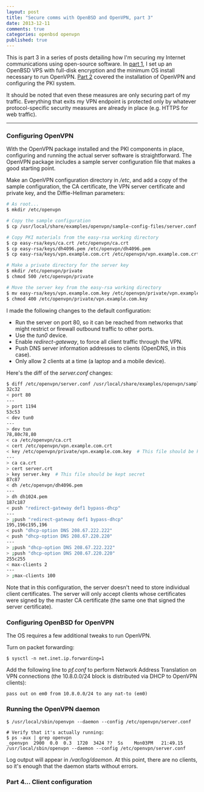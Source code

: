 ```yaml
---
layout: post
title: "Secure comms with OpenBSD and OpenVPN, part 3"
date: 2013-12-11
comments: true
categories: openbsd openvpn
published: true
---
```


This is part 3 in a series of posts detailing how I'm securing my Internet communications using open-source software. In [part 1](http://johnchapin.blogspot.com/2013/12/secure-comms-with-openbsd-and-openvpn.html), I set up an OpenBSD VPS with full-disk encryption and the minimum OS install necessary to run OpenVPN. [Part 2](http://johnchapin.blogspot.com/2013/12/secure-comms-with-openbsd-and-openvpn-part2.html) covered the installation of OpenVPN and configuring the PKI system.

It should be noted that even these measures are only securing part of my traffic. Everything that exits my VPN endpoint is protected only by whatever protocol-specific security measures are already in place (e.g. HTTPS for web traffic).

---

### Configuring OpenVPN

With the OpenVPN package installed and the PKI components in place, configuring and running the actual server software is straightforward. The OpenVPN package includes a sample server configuration file that makes a good starting point.

<!-- more -->

Make an OpenVPN configuration directory in _/etc_, and add a copy of the sample configuration, the CA certificate, the VPN server certificate and private key, and the Diffie-Hellman parameters:

``` bash
# As root...
$ mkdir /etc/openvpn

# Copy the sample configuration
$ cp /usr/local/share/examples/openvpn/sample-config-files/server.conf /etc/openvpn/server.conf

# Copy PKI materials from the easy-rsa working directory
$ cp easy-rsa/keys/ca.crt /etc/openvpn/ca.crt
$ cp easy-rsa/keys/dh4096.pem /etc/openvpn/dh4096.pem
$ cp easy-rsa/keys/vpn.example.com.crt /etc/openvpn/vpn.example.com.crt

# Make a private directory for the server key
$ mkdir /etc/openvpn/private
$ chmod 500 /etc/openvpn/private

# Move the server key from the easy-rsa working directory
$ mv easy-rsa/keys/vpn.example.com.key /etc/openvpn/private/vpn.example.com.key
$ chmod 400 /etc/openvpn/private/vpn.example.com.key
```

I made the following changes to the default configuration:

- Run the server on port 80, so it can be reached from networks that might restrict or firewall outbound traffic to other ports.
- Use the *tun0* device.
- Enable *redirect-gateway*, to force all client traffic through the VPN.
- Push DNS server information addresses to clients (OpenDNS, in this case).
- Only allow 2 clients at a time (a laptop and a mobile device).

Here's the diff of the _server.conf_ changes:

``` bash
$ diff /etc/openvpn/server.conf /usr/local/share/examples/openvpn/sample-config-files/server.conf
32c32
< port 80
---
> port 1194
53c53
< dev tun0
---
> dev tun
78,80c78,80
< ca /etc/openvpn/ca.crt
< cert /etc/openvpn/vpn.example.com.crt
< key /etc/openvpn/private/vpn.example.com.key  # This file should be kept secret
---
> ca ca.crt
> cert server.crt
> key server.key  # This file should be kept secret
87c87
< dh /etc/openvpn/dh4096.pem
---
> dh dh1024.pem
187c187
< push "redirect-gateway def1 bypass-dhcp"
---
> ;push "redirect-gateway def1 bypass-dhcp"
195,196c195,196
< push "dhcp-option DNS 208.67.222.222"
< push "dhcp-option DNS 208.67.220.220"
---
> ;push "dhcp-option DNS 208.67.222.222"
> ;push "dhcp-option DNS 208.67.220.220"
255c255
< max-clients 2
---
> ;max-clients 100
```

Note that in this configuration, the server doesn't need to store individual client certificates. The server will only accept clients whose certificates were signed by the master CA certificate (the same one that signed the server certificate).

### Configuring OpenBSD for OpenVPN

The OS requires a few additional tweaks to run OpenVPN.

Turn on packet forwarding:

```
$ sysctl -n net.inet.ip.forwarding=1
```

Add the following line to _pf.conf_ to perform Network Address Translation on VPN connections (the 10.8.0.0/24 block is distributed via DHCP to OpenVPN clients):

```
pass out on em0 from 10.8.0.0/24 to any nat-to (em0)
```

### Running the OpenVPN daemon

```
$ /usr/local/sbin/openvpn --daemon --config /etc/openvpn/server.conf

# Verify that it's actually running:
$ ps -aux | grep openvpn
_openvpn  2900  0.0  0.3  1720  3424 ??  Ss    Mon03PM   21:49.15 /usr/local/sbin/openvpn --daemon --config /etc/openvpn/server.conf
```

Log output will appear in _/var/log/daemon_. At this point, there are no clients, so it's enough that the daemon starts without errors.

### Part 4… Client configuration
